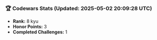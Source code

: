 ### 🏆 Codewars Stats (Updated: 2025-05-02 20:09:28 UTC)

- **Rank:** 8 kyu
- **Honor Points:** 3
- **Completed Challenges:** 1
